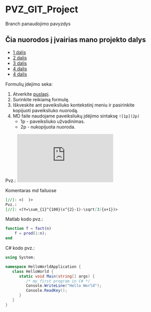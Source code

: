 # PVZ_GIT_Project
Branch panaudojimo pavyzdys 

## Čia nuorodos į įvairias mano projekto dalys

* [1 dalis](https://github.com/A-Igumenov/PVZ_GIT_Project/tree/1-dalis)
* [2 dalis](https://github.com/A-Igumenov/PVZ_GIT_Project/tree/2-dalis)
* [3 dalis](https://github.com/A-Igumenov/PVZ_GIT_Project/tree/3-dalis)
* [4 dalis](https://github.com/A-Igumenov/PVZ_GIT_Project/tree/4-dalis)
* [4 dalis](https://github.com/A-Igumenov/PVZ_GIT_Project/tree/5-dalis)

Formulių įdejimo seka:
1. Atverkite [puslapį](https://codecogs.com/latex/eqneditor.php). 
2. Surinkite reikiamą formulę. 
3. Iškveskite ant paveiksliuko kontekstinį meniu ir pasirinkite kopijuoti paveiksliuko nuorodą. 
4. MD faile naudojame paveiksliukų įdėjimo sintaksę `![1p](2p)`
    * 1p - paveiksliuko užvadinimas.
    * 2p - nukopijuota nuoroda.
   
Pvz.: ![](https://latex.codecogs.com/gif.latex?Y%3D%5Csum_%7B1%7D%5E%7B100%7D%28x%5E%7B2%7D-1%29-%5Csqrt%5B3%5D%7Bx&plus;1%7D)

[//]: <(Y=\sum_{1}^{100}(x^{2}-1)-\sqrt[3]{x+1})>

Komentaras md failuose
```md
[//]: <(  )>
Pvz.:
[//]: <(Y=\sum_{1}^{100}(x^{2}-1)-\sqrt[3]{x+1})>
```
Matlab kodo pvz.: 
```matlab
function f = fact(n)
    f = prod(1:n);
end
``` 

C# kodo pvz.: 
```csharp
using System;

namespace HelloWorldApplication {
   class HelloWorld {
      static void Main(string[] args) {
         /* my first program in C# */
         Console.WriteLine("Hello World");
         Console.ReadKey();
      }
   }
}
```

